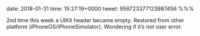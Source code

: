 date: 2018-01-31
time: 15:27:19+0000
tweet: 958723377123987456
%%%

2nd time this week a UIKit header became empty. Restored from other platform (iPhoneOS/iPhoneSimulator). Wondering if it’s not user error.
